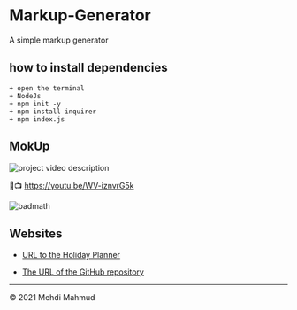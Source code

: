 # Markup-Generator
A simple markup generator 
## how to install dependencies

```
+ open the terminal 
+ NodeJs
+ npm init -y
+ npm install inquirer
+ npm index.js

```
## MokUp
![project video description](screen.gif)
<!--change this to your video link -->
🔴📺 https://youtu.be/WV-iznvrG5k

![badmath](https://img.shields.io/github/issues/MehdiMahmud79/Holiday-Planner)

## Websites
* [URL to the Holiday Planner](https://github.com/MehdiMahmud79/Markup-Generator)

* [The URL of the GitHub repository](https://mehdimahmud79.github.io/Markup-Generator/)

__________________________________________________________
© 2021 Mehdi Mahmud


